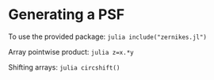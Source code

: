 
# Generating a PSF

To use the provided package:
```julia include("zernikes.jl")```

Array pointwise product: ```julia z=x.*y```

Shifting arrays:
```julia circshift()```
